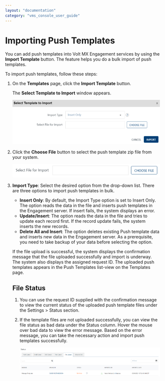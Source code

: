 ```yaml
---
layout: "documentation"
category: "vms_console_user_guide"
---
```

                           


Importing Push Templates
========================

You can add push templates into Volt MX Engagement services by using the **Import Template** button. The feature helps you do a bulk import of push templates.

To import push templates, follow these steps:

1.  On the **Templates** page, click the **Import Template** button.
    
    The **Select Template to Import** window appears.
    
    ![](../Resources/Images/Settings/Templates/pushmsgtemplate/importtem_576x197.png)
    
2.  Click the **Choose File** button to select the push template zip file from your system.
    
    ![](../Resources/Images/Settings/Templates/pushmsgtemplate/importtem2.png)
    
3.  **Import Type**: Select the desired option from the drop-down list. There are three options to import push templates in bulk.
    
    *   **Insert Only**: By default, the Import Type option is set to Insert Only. The option reads the data in the file and inserts push templates in the Engagement server. If insert fails, the system displays an error.
    *   **Update/Insert**: The option reads the data in the file and tries to update each record first. If the record update fails, the system inserts the new records.
    *   **Delete All and Insert**: The option deletes existing Push template data and inserts new data in the Engagement server. As a prerequisite, you need to take backup of your data before selecting the option.
    
    If the file upload is successful, the system displays the confirmation message that the file uploaded successfully and import is underway. The system also displays the assigned request ID. The uploaded push templates appears in the Push Templates list-view on the Templates page.
    
    File Status
    -----------
    
    1.  You can use the request ID supplied with the confirmation message to view the current status of the uploaded push template files under the Settings > Status section.
    2.  If the template files are not uploaded successfully, you can view the file status as bad data under the Status column. Hover the mouse over bad data to view the error message. Based on the error message, you can take the necessary action and import push templates successfully.
        
        ![](../Resources/Images/Settings/Templates/pushmsgtemplate/baddata_540x139.png)
